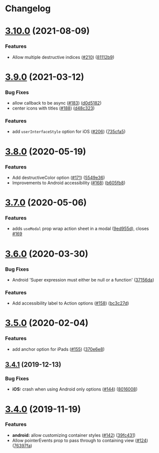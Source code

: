 # Changelog

# [3.10.0](https://github.com/expo/react-native-action-sheet/compare/v3.8.0...v3.10.0) (2021-08-09)

### Features
* Allow multiple destructive indices ([#210](https://github.com/expo/react-native-action-sheet/issues/210)) ([81112b9](https://github.com/expo/react-native-action-sheet/commit/81112b9553dc34725e2708b02b64b7a5e5c57509))

# [3.9.0](https://github.com/expo/react-native-action-sheet/compare/v3.8.0...v3.9.0) (2021-03-12)


### Bug Fixes

* allow callback to be async ([#183](https://github.com/expo/react-native-action-sheet/issues/183)) ([d0d5182](https://github.com/expo/react-native-action-sheet/commit/d0d518278028556a80deec3d9b57c332b82ba28d))
* center icons with titles ([#188](https://github.com/expo/react-native-action-sheet/issues/188)) ([d48c323](https://github.com/expo/react-native-action-sheet/commit/d48c323e4563363c8683c427d1803e1ff4cddcb5))


### Features

* add `userInterfaceStyle` option for iOS ([#206](https://github.com/expo/react-native-action-sheet/issues/206)) ([735cfa5](https://github.com/expo/react-native-action-sheet/commit/735cfa54ba1bfd90139671489aca525fdbd59626))

# [3.8.0](https://github.com/expo/react-native-action-sheet/compare/v3.7.0...v3.8.0) (2020-05-19)


### Features

* Add destructiveColor option ([#171](https://github.com/expo/react-native-action-sheet/issues/171)) ([5549e36](https://github.com/expo/react-native-action-sheet/commit/5549e36a92d8afcc0ce2bf6a601e83209b5ce080))
* Improvements to Android accessibility ([#168](https://github.com/expo/react-native-action-sheet/issues/168)) ([b605fb8](https://github.com/expo/react-native-action-sheet/commit/b605fb8a3b6421c244f7f18d934bb5ea0753d461))

# [3.7.0](https://github.com/expo/react-native-action-sheet/compare/v3.6.0...v3.7.0) (2020-05-06)


### Features

* adds `useModal` prop wrap action sheet in a modal ([9ed955d](https://github.com/expo/react-native-action-sheet/commit/9ed955dbba7259cbcf5e31ef3d4ed091ae4a3145)), closes [#169](https://github.com/expo/react-native-action-sheet/issues/169)

# [3.6.0](https://github.com/expo/react-native-action-sheet/compare/v3.5.0...v3.6.0) (2020-03-30)


### Bug Fixes

* Android 'Super expression must either be null or a function' ([37156da](https://github.com/expo/react-native-action-sheet/commit/37156dacf114aa5146da153db9ee00c1aea8eaca))


### Features

* Add accessibility label to Action options ([#158](https://github.com/expo/react-native-action-sheet/issues/158)) ([bc3c27d](https://github.com/expo/react-native-action-sheet/commit/bc3c27d767a5657032b73f70aa1aacfea0481f66))

# [3.5.0](https://github.com/expo/react-native-action-sheet/compare/v3.4.1...v3.5.0) (2020-02-04)


### Features

* add anchor option for iPads ([#155](https://github.com/expo/react-native-action-sheet/issues/155)) ([370e6e8](https://github.com/expo/react-native-action-sheet/commit/370e6e855fbacbfc683cc6ab16304f26c159e6b5))

## [3.4.1](https://github.com/expo/react-native-action-sheet/compare/v3.4.0...v3.4.1) (2019-12-13)


### Bug Fixes

* **iOS:** crash when using Android only options ([#144](https://github.com/expo/react-native-action-sheet/issues/144)) ([8016008](https://github.com/expo/react-native-action-sheet/commit/8016008781cbe418dc03f04a324d5e5ef5bcdaa7))

# [3.4.0](https://github.com/expo/react-native-action-sheet/compare/v3.3.2...v3.4.0) (2019-11-19)


### Features

* **android:** allow customizing container styles ([#142](https://github.com/expo/react-native-action-sheet/issues/142)) ([39fc431](https://github.com/expo/react-native-action-sheet/commit/39fc431c97cb0ec03ab2a8386bd1b836d9f1cd2f))
* Allow pointerEvents prop to pass through to containing view ([#124](https://github.com/expo/react-native-action-sheet/issues/124)) ([76397fa](https://github.com/expo/react-native-action-sheet/commit/76397fa7c4bff7318780ac72600156d753fad3f0))
